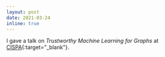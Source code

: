 ```yaml
---
layout: post
date: 2021-03-24
inline: true
---
```


I gave a talk on *Trustworthy Machine Learning for Graphs* at [CISPA](https://cispa.de/en){:target="_blank"}.